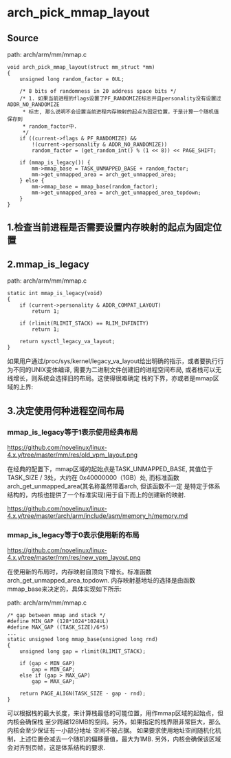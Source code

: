 arch_pick_mmap_layout
========================================

Source
----------------------------------------

path: arch/arm/mm/mmap.c
```
void arch_pick_mmap_layout(struct mm_struct *mm)
{
    unsigned long random_factor = 0UL;

    /* 8 bits of randomness in 20 address space bits */
    /* 1. 如果当前进程的flags设置了PF_RANDOMIZE标志并且personality没有设置过ADDR_NO_RANDOMIZE
     * 标志, 那么说明不会设置当前进程内存映射的起点为固定位置，于是计算一个随机值保存到
     * random_factor中.
     */
    if ((current->flags & PF_RANDOMIZE) &&
        !(current->personality & ADDR_NO_RANDOMIZE))
        random_factor = (get_random_int() % (1 << 8)) << PAGE_SHIFT;

    if (mmap_is_legacy()) {
        mm->mmap_base = TASK_UNMAPPED_BASE + random_factor;
        mm->get_unmapped_area = arch_get_unmapped_area;
    } else {
        mm->mmap_base = mmap_base(random_factor);
        mm->get_unmapped_area = arch_get_unmapped_area_topdown;
    }
}
```

1.检查当前进程是否需要设置内存映射的起点为固定位置
----------------------------------------

2.mmap_is_legacy
----------------------------------------

path: arch/arm/mm/mmap.c
```
static int mmap_is_legacy(void)
{
    if (current->personality & ADDR_COMPAT_LAYOUT)
        return 1;

    if (rlimit(RLIMIT_STACK) == RLIM_INFINITY)
        return 1;

    return sysctl_legacy_va_layout;
}
```

如果用户通过/proc/sys/kernel/legacy_va_layout给出明确的指示，或者要执行行为不同的UNIX变体编译,
需要为二进制文件创建旧的进程空间布局, 或者栈可以无线增长，则系统会选择旧的布局。这使得很难确定
栈的下界，亦或者是mmap区域的上界:

3.决定使用何种进程空间布局
----------------------------------------

### mmap_is_legacy等于1表示使用经典布局

https://github.com/novelinux/linux-4.x.y/tree/master/mm/res/old_vpm_layout.png

在经典的配置下，mmap区域的起始点是TASK_UNMAPPED_BASE, 其值位于TASK_SIZE / 3处，大约在
0x40000000（1GB）处, 而标准函数arch_get_unmapped_area(其名称虽然带着arch, 但该函数不一定
是特定于体系结构的，内核也提供了一个标准实现)用于自下而上的创建新的映射.

https://github.com/novelinux/linux-4.x.y/tree/master/arch/arm/include/asm/memory_h/memory.md

### mmap_is_legacy等于0表示使用新的布局

https://github.com/novelinux/linux-4.x.y/tree/master/mm/res/new_vpm_layout.png

在使用新的布局时，内存映射自顶向下增长。标准函数arch_get_unmapped_area_topdown.
内存映射基地址的选择是由函数mmap_base来决定的，具体实现如下所示:

path: arch/arm/mm/mmap.c
```
/* gap between mmap and stack */
#define MIN_GAP (128*1024*1024UL)
#define MAX_GAP ((TASK_SIZE)/6*5)
...
static unsigned long mmap_base(unsigned long rnd)
{
    unsigned long gap = rlimit(RLIMIT_STACK);

    if (gap < MIN_GAP)
        gap = MIN_GAP;
    else if (gap > MAX_GAP)
        gap = MAX_GAP;

    return PAGE_ALIGN(TASK_SIZE - gap - rnd);
}
```

可以根据栈的最大长度，来计算栈最低的可能位置，用作mmap区域的起始点，但内核会确保栈
至少跨越128MB的空间。另外，如果指定的栈界限非常巨大，那么内核会至少保证有一小部分地址
空间不被占据。
如果要求使用地址空间随机化机制，上述位置会减去一个随机的偏移量值，最大为1MB.
另外，内核会确保该区域会对齐到页帧，这是体系结构的要求.
